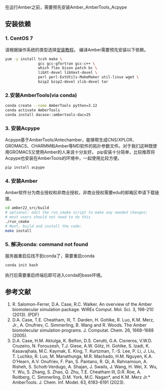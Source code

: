 在运行Amber之前，需要预先安装Amber_AmberTools_Acpype

## 安装依赖

### 1. CentOS 7
请根据操作系统的类型选择[安装教程](https://ambermd.org/Installation.php)。
编译Amber需要预先安装以下依赖。
```bash
yum -y install tcsh make \
               gcc gcc-gfortran gcc-c++ \
               which flex bison patch bc \
               libXt-devel libXext-devel \
               perl perl-ExtUtils-MakeMaker util-linux wget \
               bzip2 bzip2-devel zlib-devel tar
```

### 2.安装AmberTools(via conda)

```bash
conda create --name AmberTools python=3.12 
conda activate AmberTools
conda install dacase::ambertools-dac=25
```
### 3. 安装Acpype
Acpype基于AmberTools/Antechamber，能够帮生成CNS/XPLOR、GROMACS、CHARMM和Amber等MD软件的拓扑参数文件。对于我们这种既使用GROMACS又使用Amber的人来说十分友好。
pip安装十分简单，比较推荐将Acpype也安装在AmberTools的环境中，一起使用比较方便。
```bash
pip install acpype
```

### 4. 安装Amber
Amber软件分为商业授权和非商业授权，非商业授权需要edu的邮箱区申请下载链接。
```bash
cd amber22_src/build
# optional: edit the run_cmake script to make any needed changes;
# most users should not need to do this
./run_cmake
# Next, build and install the code:
make install
```


### 5. 解决conda: command not found
服务器重启后找不到conda了，需要重启conda
```bash
conda init bash
```
执行后需要重启终端后即可进入conda的base环境。



## 参考文献
1. R. Salomon-Ferrer, D.A. Case, R.C. Walker. An overview of the Amber biomolecular simulation package. WIREs Comput. Mol. Sci. 3, 198-210 (2013). (PDF)
2. D.A. Case, T.E. Cheatham, III, T. Darden, H. Gohlke, R. Luo, K.M. Merz, Jr., A. Onufriev, C. Simmerling, B. Wang and R. Woods. The Amber biomolecular simulation programs. J. Computat. Chem. 26, 1668-1688 (2005).
3. D.A. Case, H.M. Aktulga, K. Belfon, D.S. Cerutti, G.A. Cisneros, V.W.D. Cruzeiro, N. Forouzesh, T.J. Giese, A.W. Götz, H. Gohlke, S. Izadi, K. Kasavajhala, M.C. Kaymak, E. King, T. Kurtzman, T.-S. Lee, P. Li, J. Liu, T. Luchko, R. Luo, M. Manathunga, M.R. Machado, H.M. Nguyen, K.A. O’Hearn, A.V. Onufriev, F. Pan, S. Pantano, R. Qi, A. Rahnamoun, A. Risheh, S. Schott-Verdugo, A. Shajan, J. Swails, J. Wang, H. Wei, X. Wu, Y. Wu, S. Zhang, S. Zhao, Q. Zhu, T.E. Cheatham III, D.R. Roe, A. Roitberg, C. Simmerling, D.M. York, M.C. Nagan*, and K.M. Merz Jr.* AmberTools. J. Chem. Inf. Model. 63, 6183-6191 (2023).
